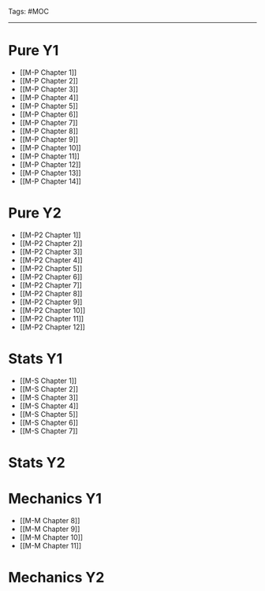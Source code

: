 Tags: #MOC

---
# Pure Y1
- [[M-P Chapter 1]]
- [[M-P Chapter 2]]
- [[M-P Chapter 3]]
- [[M-P Chapter 4]]
- [[M-P Chapter 5]]
- [[M-P Chapter 6]]
- [[M-P Chapter 7]]
- [[M-P Chapter 8]]
- [[M-P Chapter 9]]
- [[M-P Chapter 10]]
- [[M-P Chapter 11]]
- [[M-P Chapter 12]]
- [[M-P Chapter 13]]
- [[M-P Chapter 14]]

# Pure Y2
- [[M-P2 Chapter 1]]
- [[M-P2 Chapter 2]]
- [[M-P2 Chapter 3]]
- [[M-P2 Chapter 4]]
- [[M-P2 Chapter 5]]
- [[M-P2 Chapter 6]]
- [[M-P2 Chapter 7]]
- [[M-P2 Chapter 8]]
- [[M-P2 Chapter 9]]
- [[M-P2 Chapter 10]]
- [[M-P2 Chapter 11]]
- [[M-P2 Chapter 12]]

# Stats Y1
- [[M-S Chapter 1]]
- [[M-S Chapter 2]]
- [[M-S Chapter 3]]
- [[M-S Chapter 4]]
- [[M-S Chapter 5]]
- [[M-S Chapter 6]]
- [[M-S Chapter 7]]

# Stats Y2

# Mechanics Y1
- [[M-M Chapter 8]]
- [[M-M Chapter 9]]
- [[M-M Chapter 10]]
- [[M-M Chapter 11]]

# Mechanics Y2